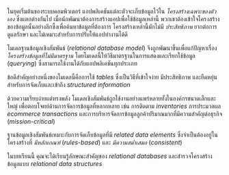 
ในยุคเริ่มต้นของระบบคอมพิวเตอร์ แอปพลิเคชันแต่ละตัวจะเก็บข้อมูลไว้ใน _โครงสร้างเฉพาะของตัวเอง_ ซึ่งแตกต่างกันไป เมื่อนักพัฒนาต้องการสร้างแอปเพื่อใช้ข้อมูลเหล่านี้ พวกเขาต้องเข้าใจโครงสร้างของข้อมูลนั้นอย่างลึกซึ้งเพื่อค้นหาข้อมูลที่ต้องการ โครงสร้างเหล่านี้มักไม่มี _ประสิทธิภาพ_ ยากต่อการดูแลรักษา และไม่เหมาะสำหรับการปรับให้แอปทำงานได้ดี

โมเดลฐานข้อมูลเชิงสัมพันธ์ (_relational database model_) จึงถูกพัฒนาขึ้นเพื่อแก้ปัญหาเรื่อง _โครงสร้างข้อมูลที่ไม่มีมาตรฐาน_ โดยโมเดลนี้ให้วิธีมาตรฐานในการแสดงและเรียกใช้ข้อมูล (_querying_) ซึ่งสามารถใช้งานได้กับแอปพลิเคชันทุกประเภท

ข้อดีสำคัญอย่างหนึ่งของโมเดลนี้คือการใช้ _tables_ ซึ่งเป็นวิธีที่เข้าใจง่าย มีประสิทธิภาพ และยืดหยุ่นสำหรับการจัดเก็บและเข้าถึง _structured information_

ด้วยความเรียบง่ายแต่ทรงพลัง โมเดลเชิงสัมพันธ์ถูกใช้งานอย่างแพร่หลายทั้งในองค์กรขนาดเล็กและใหญ่ เพื่อตอบโจทย์ด้านการจัดการข้อมูลที่หลากหลาย เช่น การติดตาม _inventories_ การประมวลผล _ecommerce transactions_ และการบริหารจัดการข้อมูลลูกค้าปริมาณมากที่มีความสำคัญต่อธุรกิจ (_mission-critical_)

ฐานข้อมูลเชิงสัมพันธ์เหมาะกับการจัดเก็บข้อมูลที่มี _related data elements_ ซึ่งจำเป็นต้องอยู่ในโครงสร้างที่ _มีหลักเกณฑ์_ (_rules-based_) และ _มีความสม่ำเสมอ_ (_consistent_)

ในบทเรียนนี้ คุณจะได้เรียนรู้ลักษณะสำคัญของ _relational databases_ และสำรวจโครงสร้างข้อมูลแบบ _relational data structures_